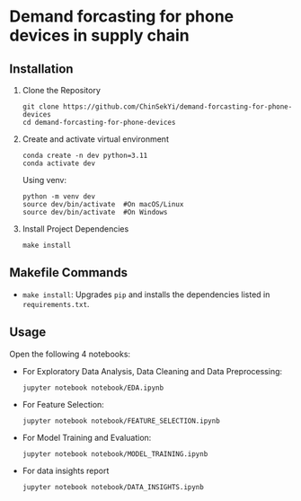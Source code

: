 # Demand forcasting for phone devices in supply chain

## Installation
1. Clone the Repository
    ```
    git clone https://github.com/ChinSekYi/demand-forcasting-for-phone-devices
    cd demand-forcasting-for-phone-devices
    ```

2. Create and activate virtual environment  
    ```
    conda create -n dev python=3.11 
    conda activate dev
    ```
    Using venv:
    ```
    python -m venv dev
    source dev/bin/activate  #On macOS/Linux
    source dev/bin/activate  #On Windows
    ```

3. Install Project Dependencies   
    ```
    make install
    ```

## Makefile Commands
- `make install`: Upgrades `pip` and installs the dependencies listed in `requirements.txt`.

## Usage
Open the following 4 notebooks:
  - For Exploratory Data Analysis, Data Cleaning and Data Preprocessing:
    ```
    jupyter notebook notebook/EDA.ipynb   
    ```
  - For Feature Selection:
    ```
    jupyter notebook notebook/FEATURE_SELECTION.ipynb   
    ```
  - For Model Training and Evaluation:
    ```
    jupyter notebook notebook/MODEL_TRAINING.ipynb   
    ```
  - For data insights report
    ```
    jupyter notebook notebook/DATA_INSIGHTS.ipynb   
    ```